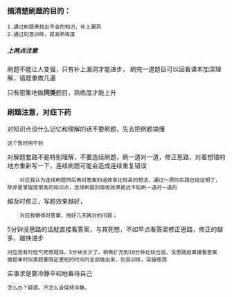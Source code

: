 ### 搞清楚刷题的目的：
    1.通过刷题来找出不会的知识，补上漏洞   
    2.通过刻意训练，提高熟练度  

##### 上两点注意    
刷题不能让人变强，只有补上漏洞才能进步，
刷完一道题目可以回看课本加深理解，错题重做几遍
    
只有密集地做**同类**题目，熟练度才能上升
    
### 刷题注意，对症下药
对知识点没什么记忆和理解的话不要刷题，先去把例题搞懂 

    这个暂时用不到
    
对解题套路不是特别理解，不要连续刷题，刷一道对一道，修正思路，对着想错的地方重新写一下，连续刷题可能会造成连续重复错误 
        
        对应我认为连续刷题然后再对答案的话效率比较高的想法，通过一周的实践已经证明了，除非是掌握度很高的知识点，连续刷题的吸收效果是远不如刷一道对一道的
        
越及时修正，写题效果越好，
    
        对应我懒得对答案，拖好几天再对的问题； 
        
        
5分钟没思路的话就直接看答案，与其死憋，不如早点看答案修正思路，修正的越多，越快进步
    
    对应我有时怄气死憋题目。5分钟太少了，稍微扩充到10分钟比较合适，没思路就直接看答案
    做题单时同类题要限定更短的时间内全部做出来，刻意训练，突破瓶颈
    
实事求是要冷静平和地看待自己

    怎么办？疑惑。不怎么会保持冷静。
